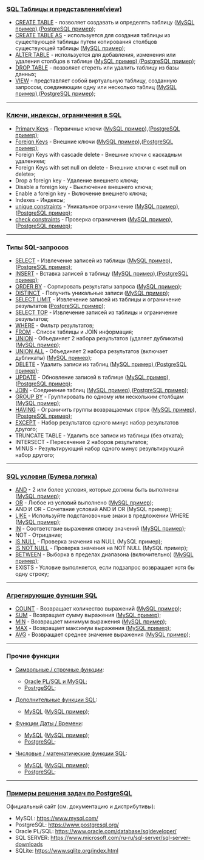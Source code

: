 ### **[SQL Таблицы и представления(view)](https://github.com/JcoderPaul/My_Little_SQL_Guide/tree/master/SQL%20DDL%20COMMAND)**

- [CREATE TABLE](https://github.com/JcoderPaul/My_Little_SQL_Guide/blob/master/SQL%20DDL%20COMMAND/CREATE.md) - позволяет создавать и определять таблицу ([MySQL пример](https://github.com/JcoderPaul/My_Little_SQL_Guide/blob/master/SQL%20DDL%20COMMAND/MySQL/CREATE%20TABLE.sql)),([PostgreSQL пример](https://github.com/JcoderPaul/My_Little_SQL_Guide/blob/master/SQL%20DDL%20COMMAND/PostgreSQL/CREATE%20(TABLE%2C%20SCHEMA).sql));
- [CREATE TABLE AS](https://github.com/JcoderPaul/My_Little_SQL_Guide/blob/master/SQL%20DDL%20COMMAND/CREATE%20TABLE%20AS.md) - используется для создания таблицы из 
                  существующей таблицы путем копирования 
                  столбцов существующей таблицы ([MySQL пример](https://github.com/JcoderPaul/My_Little_SQL_Guide/blob/master/SQL%20DDL%20COMMAND/MySQL/SUBQ%20from%20TABLE.sql));
- [ALTER TABLE](https://github.com/JcoderPaul/My_Little_SQL_Guide/blob/master/SQL%20DDL%20COMMAND/ALTER%20TABLE.md) - используется для добавления, изменения или 
              удаления столбцов в таблице ([MySQL пример](https://github.com/JcoderPaul/My_Little_SQL_Guide/blob/master/SQL%20DDL%20COMMAND/MySQL/ALTER%20TABLE.sql)),([PostgreSQL пример](https://github.com/JcoderPaul/My_Little_SQL_Guide/edit/master/SQL%20DDL%20COMMAND/PostgreSQL/ALTER.sql));
- [DROP TABLE](https://github.com/JcoderPaul/My_Little_SQL_Guide/blob/master/SQL%20DDL%20COMMAND/DROP%20TABLE.md) - позволяет стереть или удалить таблицу из базы данных;
- [VIEW](https://github.com/JcoderPaul/My_Little_SQL_Guide/blob/master/SQL%20DDL%20COMMAND/VIEW.md) - представляет собой виртуальную таблицу, созданную запросом, 
       соединяющим одну или несколько таблиц ([MySQL пример](https://github.com/JcoderPaul/My_Little_SQL_Guide/blob/master/SQL%20DDL%20COMMAND/MySQL/VIEW%20CREATE%202.sql)),([PostgreSQL пример](https://github.com/JcoderPaul/My_Little_SQL_Guide/blob/master/SQL%20DDL%20COMMAND/PostgreSQL/VIEW.sql));
  
---
### **[Ключи, индексы, ограничения в SQL](https://github.com/JcoderPaul/My_Little_SQL_Guide/tree/master/SQL%20CONSTRAINT)**

- [Primary Keys](https://github.com/JcoderPaul/My_Little_SQL_Guide/blob/master/SQL%20CONSTRAINT/Primary%20Keys.txt) - Первичные ключи ([MySQL пример](https://github.com/JcoderPaul/My_Little_SQL_Guide/blob/master/SQL%20CONSTRAINT/MySQL/CONSTRAINT%20-%20Primary%20Keys%20(duble%20constr).sql)),([PostgreSQL пример](https://github.com/JcoderPaul/My_Little_SQL_Guide/blob/master/SQL%20CONSTRAINT/PostgreSQL/PRIMARY%20KEY%20in%20PostgreSQL.sql));
- [Foreign Keys](https://github.com/JcoderPaul/My_Little_SQL_Guide/blob/master/SQL%20CONSTRAINT/Foreign%20Keys.txt) - Внешние ключи ([MySQL пример](https://github.com/JcoderPaul/My_Little_SQL_Guide/blob/master/SQL%20CONSTRAINT/MySQL/CONSTRAINT%20-%20FOREIGN%20KEY.sql)),([PostgreSQL пример](https://github.com/JcoderPaul/My_Little_SQL_Guide/blob/master/SQL%20CONSTRAINT/PostgreSQL/FOREIGN%20KEY%20in%20PostgreSQL.sql));
- Foreign Keys with cascade delete - Внешние ключи с каскадным удалением;
- Foreign Keys with set null on delete - Внешние ключи с «set null on delete»;
- Drop a foreign key - Удаление внешнего ключа;
- Disable a foreign key - Выключение внешнего ключа;
- Enable a foreign key - Включение внешнего ключа;
- Indexes - Индексы;
- [unique constraints](https://github.com/JcoderPaul/My_Little_SQL_Guide/blob/master/SQL%20CONSTRAINT/UNIQUE.txt) - Уникальное ограничение ([MySQL пример](https://github.com/JcoderPaul/My_Little_SQL_Guide/blob/master/SQL%20CONSTRAINT/MySQL/CONSTRAINT%20-%20UNIQUE.sql)),([PostgreSQL пример](https://github.com/JcoderPaul/My_Little_SQL_Guide/blob/master/SQL%20CONSTRAINT/PostgreSQL/UNIQUE%20in%20PostgreSQL.sql));
- [check constraints](https://github.com/JcoderPaul/My_Little_SQL_Guide/blob/master/SQL%20CONSTRAINT/CHECK.txt) - Проверка ограничения ([MySQL пример](https://github.com/JcoderPaul/My_Little_SQL_Guide/blob/master/SQL%20CONSTRAINT/MySQL/CONSTRAINT%20-%20CHECK.sql)),([PostgreSQL пример](https://github.com/JcoderPaul/My_Little_SQL_Guide/blob/master/SQL%20CONSTRAINT/PostgreSQL/CHECK%20in%20PostgreSQL.sql));

---
### **Типы SQL-запросов**

- [SELECT](https://github.com/JcoderPaul/My_Little_SQL_Guide/blob/master/SQL%20DML%20COMMAND/SELECT.txt) - Извлечение записей из таблицы ([MySQL пример](https://github.com/JcoderPaul/My_Little_SQL_Guide/blob/master/SQL%20DML%20COMMAND/MySQL/SELECT.sql)),([PostgreSQL пример](https://github.com/JcoderPaul/My_Little_SQL_Guide/blob/master/SQL%20DML%20COMMAND/PostgreSQL/SELECT%20with%20ORDER%20BY%20and%20DESC.sql));
- [INSERT](https://github.com/JcoderPaul/My_Little_SQL_Guide/blob/master/SQL%20DML%20COMMAND/INSERT.txt) - Вставка записей в таблицу ([MySQL пример](https://github.com/JcoderPaul/My_Little_SQL_Guide/blob/master/SQL%20DML%20COMMAND/MySQL/INSERT.sql)),([PostgreSQL пример](https://github.com/JcoderPaul/My_Little_SQL_Guide/blob/master/SQL%20DML%20COMMAND/PostgreSQL/INSERT%20(TABLE%2C%20SCHEMA).sql));
- [ORDER BY](https://github.com/JcoderPaul/My_Little_SQL_Guide/blob/master/SQL%20DML%20COMMAND/ORDER%20BY.txt) - Сортировать результаты запроса ([MySQL пример](https://github.com/JcoderPaul/My_Little_SQL_Guide/blob/master/SQL%20DML%20COMMAND/MySQL/ORDER%20BY_DESC.sql));
- [DISTINCT](https://github.com/JcoderPaul/My_Little_SQL_Guide/blob/master/SQL%20DML%20COMMAND/DISTINCT.txt) - Получить уникальные записи ([MySQL пример](https://github.com/JcoderPaul/My_Little_SQL_Guide/blob/master/SQL%20DML%20COMMAND/MySQL/DISTINCT.sql));
- [SELECT LIMIT](https://github.com/JcoderPaul/My_Little_SQL_Guide/blob/master/SQL%20DML%20COMMAND/SELECT_LIMIT.txt) - Извлечение записей из таблицы и ограничение результатов ([PostgreSQL пример](https://github.com/JcoderPaul/My_Little_SQL_Guide/blob/master/SQL%20DML%20COMMAND/PostgreSQL/SELECT%20with%20ALIAS.sql));
- [SELECT TOP](https://github.com/JcoderPaul/My_Little_SQL_Guide/blob/master/SQL%20DML%20COMMAND/SELECT_TOP.txt) - Извлечение записей из таблицы и ограничение результатов;
- [WHERE](https://github.com/JcoderPaul/My_Little_SQL_Guide/blob/master/SQL%20DML%20COMMAND/WHERE_AND_OR.txt) - Фильтр результатов;
- [FROM](https://github.com/JcoderPaul/My_Little_SQL_Guide/blob/master/SQL%20DML%20COMMAND/FROM_OUTER_INNER_JOIN.txt) - Список таблицы и JOIN информация;
- [UNION](https://github.com/JcoderPaul/My_Little_SQL_Guide/blob/master/SQL%20DML%20COMMAND/UNION.txt) - Объединяет 2 набора результатов (удаляет дубликаты) ([MySQL пример](https://github.com/JcoderPaul/My_Little_SQL_Guide/blob/master/SQL%20DML%20COMMAND/MySQL/UNION.sql));
- [UNION ALL](https://github.com/JcoderPaul/My_Little_SQL_Guide/blob/master/SQL%20DML%20COMMAND/UNION%20ALL.txt) - Объединяет 2 набора результатов (включает дубликаты) ([MySQL пример](https://github.com/JcoderPaul/My_Little_SQL_Guide/blob/master/SQL%20DML%20COMMAND/MySQL/UNION%20ALL.sql));
- [DELETE](https://github.com/JcoderPaul/My_Little_SQL_Guide/blob/master/SQL%20DML%20COMMAND/DELETE.txt) - Удалить записи из таблиц ([MySQL пример](https://github.com/JcoderPaul/My_Little_SQL_Guide/blob/master/SQL%20DML%20COMMAND/MySQL/DELETE.sql)),([PostgreSQL пример](https://github.com/JcoderPaul/My_Little_SQL_Guide/blob/master/SQL%20DML%20COMMAND/PostgreSQL/DELETE.sql));
- [UPDATE](https://github.com/JcoderPaul/My_Little_SQL_Guide/blob/master/SQL%20DML%20COMMAND/UPDATE.txt) - Обновление записей в таблице ([MySQL пример](https://github.com/JcoderPaul/My_Little_SQL_Guide/blob/master/SQL%20DML%20COMMAND/MySQL/UPDATE.sql)),([PostgreSQL пример](https://github.com/JcoderPaul/My_Little_SQL_Guide/blob/master/SQL%20DML%20COMMAND/PostgreSQL/UPDATE.sql));
- [JOIN](https://github.com/JcoderPaul/My_Little_SQL_Guide/blob/master/SQL%20DML%20COMMAND/JOIN.txt) - Соединение таблиц ([MySQL пример](https://github.com/JcoderPaul/My_Little_SQL_Guide/blob/master/SQL%20DML%20COMMAND/MySQL/JOIN%20and%20GROUP%20BY.sql)),([PostgreSQL пример](https://github.com/JcoderPaul/My_Little_SQL_Guide/blob/master/SQL%20DML%20COMMAND/PostgreSQL/JOINs.sql));
- [GROUP BY](https://github.com/JcoderPaul/My_Little_SQL_Guide/blob/master/SQL%20DML%20COMMAND/GROUP%20BY.txt) - Группировать по одному или нескольким столбцам ([MySQL пример](https://github.com/JcoderPaul/My_Little_SQL_Guide/blob/master/SQL%20DML%20COMMAND/MySQL/GROUP%20and%20HAVING.sql));
- [HAVING](https://github.com/JcoderPaul/My_Little_SQL_Guide/blob/master/SQL%20DML%20COMMAND/HAVING.txt) - Ограничить группы возвращаемых строк ([MySQL пример](https://github.com/JcoderPaul/My_Little_SQL_Guide/blob/master/SQL%20DML%20COMMAND/MySQL/GROUP%20and%20HAVING.sql)),([PostgreSQL пример](https://github.com/JcoderPaul/My_Little_SQL_Guide/blob/master/SQL%20DML%20COMMAND/PostgreSQL/HAVING.sql));
- [EXCEPT](https://github.com/JcoderPaul/My_Little_SQL_Guide/blob/master/SQL%20DML%20COMMAND/EXCEPT.txt) - Набор результатов одного минус набор результатов другого;
- TRUNCATE TABLE - Удалить все записи из таблицы (без отката);
- INTERSECT - Пересечение 2 наборов результатов;
- MINUS - Результирующий набор одного минус результирующий набор другого;

---
### **[SQL условия (Булева логика)](https://github.com/JcoderPaul/My_Little_SQL_Guide/tree/master/SQL%20CONDITIONS)** 

- [AND](https://github.com/JcoderPaul/My_Little_SQL_Guide/blob/master/SQL%20CONDITIONS/AND.txt) - 2 или более условия, которые должны быть выполнены ([MySQL пример](https://github.com/JcoderPaul/My_Little_SQL_Guide/blob/master/SQL%20CONDITIONS/MySQL/LIKE_AND_OR.sql));
- [OR](https://github.com/JcoderPaul/My_Little_SQL_Guide/blob/master/SQL%20CONDITIONS/OR.txt) - Любое из условий выполнено ([MySQL пример](https://github.com/JcoderPaul/My_Little_SQL_Guide/blob/master/SQL%20CONDITIONS/MySQL/LIKE_AND_OR.sql));
- AND И OR - Сочетание условий AND И OR (MySQL пример);
- [LIKE](https://github.com/JcoderPaul/My_Little_SQL_Guide/blob/master/SQL%20CONDITIONS/LIKE.txt) - Используйте подстановочные знаки в предложении WHERE ([MySQL пример](https://github.com/JcoderPaul/My_Little_SQL_Guide/blob/master/SQL%20CONDITIONS/MySQL/LIKE_AND_OR.sql));
- [IN](https://github.com/JcoderPaul/My_Little_SQL_Guide/blob/master/SQL%20CONDITIONS/IN.txt) - Соответствие выражения списку значений ([MySQL пример](https://github.com/JcoderPaul/My_Little_SQL_Guide/blob/master/SQL%20CONDITIONS/MySQL/BETWEEN%20ond%20IN.sql));
- NOT - Отрицание;
- [IS NULL](https://github.com/JcoderPaul/My_Little_SQL_Guide/blob/master/SQL%20CONDITIONS/IS%20NULL.txt) - Проверка значения на NULL (MySQL пример);
- [IS NOT NULL](https://github.com/JcoderPaul/My_Little_SQL_Guide/blob/master/SQL%20CONDITIONS/IS%20NOT%20NULL.txt) - Проверка значения на NOT NULL (MySQL пример);
- [BETWEEN](https://github.com/JcoderPaul/My_Little_SQL_Guide/blob/master/SQL%20CONDITIONS/BETWEEN.txt) - Выборка в пределах диапазона (включительно) ([MySQL пример](https://github.com/JcoderPaul/My_Little_SQL_Guide/blob/master/SQL%20CONDITIONS/MySQL/BETWEEN%20ond%20IN.sql));
- EXISTS - Условие выполняется, если подзапрос возвращает хотя бы одну строку;

---
### **[Агрегирующие функции SQL](https://github.com/JcoderPaul/My_Little_SQL_Guide/tree/master/SQL%20FUNCTIONS)**

- [COUNT](https://github.com/JcoderPaul/My_Little_SQL_Guide/blob/master/SQL%20FUNCTIONS/COUNT.txt) - Возвращает количество выражений ([MySQL пример](https://github.com/JcoderPaul/My_Little_SQL_Guide/blob/master/SQL%20FUNCTIONS/MySQL/GROUP%20FUNCTION%20-%20COUNT.sql));
- [SUM](https://github.com/JcoderPaul/My_Little_SQL_Guide/blob/master/SQL%20FUNCTIONS/SUM.txt) - Возвращает сумму выражения ([MySQL пример](https://github.com/JcoderPaul/My_Little_SQL_Guide/blob/master/SQL%20FUNCTIONS/MySQL/GROUP%20FUNCTION%20-%20SUM.sql));
- [MIN](https://github.com/JcoderPaul/My_Little_SQL_Guide/blob/master/SQL%20FUNCTIONS/MIN.txt) - Возвращает минимум выражения ([MySQL пример](https://github.com/JcoderPaul/My_Little_SQL_Guide/blob/master/SQL%20FUNCTIONS/MySQL/GROUP%20FUNCTION%20-%20MAX%20%D0%B8%20MIN.sql));
- [MAX](https://github.com/JcoderPaul/My_Little_SQL_Guide/blob/master/SQL%20FUNCTIONS/MAX.txt) - Возвращает максимум выражения ([MySQL пример](https://github.com/JcoderPaul/My_Little_SQL_Guide/blob/master/SQL%20FUNCTIONS/MySQL/GROUP%20FUNCTION%20-%20MAX%20%D0%B8%20MIN.sql));
- [AVG](https://github.com/JcoderPaul/My_Little_SQL_Guide/blob/master/SQL%20FUNCTIONS/AVG.txt) - Возвращает среднее значение выражения ([MySQL пример](https://github.com/JcoderPaul/My_Little_SQL_Guide/blob/master/SQL%20FUNCTIONS/MySQL/MAX_MIN_AVG.sql));

---
### **Прочие функции**

- [Символьные / строчные функции](https://github.com/JcoderPaul/My_Little_SQL_Guide/tree/master/SQL%20STRING%20FUNCTIONS):
	- [Oracle PL/SQL и MySQL](https://github.com/JcoderPaul/My_Little_SQL_Guide/blob/master/SQL%20STRING%20FUNCTIONS/SQL_STRING_FUNCTIONS.md);
	- [PostrgeSQL](https://github.com/JcoderPaul/My_Little_SQL_Guide/blob/master/SQL%20STRING%20FUNCTIONS/PostgreSQL_STRING_FUNCTIONS.txt);

- [Дополнительные функции SQL](https://github.com/JcoderPaul/My_Little_SQL_Guide/tree/master/ADDITIONAL%20FUNCTIONS):
	- [MySQL](https://github.com/JcoderPaul/My_Little_SQL_Guide/blob/master/ADDITIONAL%20FUNCTIONS/ADDITIONAL_FUNCTIONS_in_MYSQL%20.txt) ([MySQL пример](https://github.com/JcoderPaul/My_Little_SQL_Guide/tree/master/ADDITIONAL%20FUNCTIONS/MySQL));

- [Функции Даты / Времени](https://github.com/JcoderPaul/My_Little_SQL_Guide/tree/master/DATA%20FUNCTIONS):
	- [MySQL](https://github.com/JcoderPaul/My_Little_SQL_Guide/blob/master/DATA%20FUNCTIONS/DATA_and_TIME_in_MYSQL.txt) ([MySQL пример](https://github.com/JcoderPaul/My_Little_SQL_Guide/tree/master/DATA%20FUNCTIONS/MySQL));
	- [PostgreSQL](https://github.com/JcoderPaul/My_Little_SQL_Guide/blob/master/DATA%20FUNCTIONS/PostgreSQL_DATA_and_TIME.txt);

- [Числовые / математические функции SQL](https://github.com/JcoderPaul/My_Little_SQL_Guide/tree/master/NUMERIC%20FUNCTIONS):
	- [MySQL](https://github.com/JcoderPaul/My_Little_SQL_Guide/blob/master/NUMERIC%20FUNCTIONS/MySQL_NUMERIC_FUNCTIONS.txt) ([MySQL пример](https://github.com/JcoderPaul/My_Little_SQL_Guide/tree/master/NUMERIC%20FUNCTIONS/MySQL));
	- [PostgreSQL](https://github.com/JcoderPaul/My_Little_SQL_Guide/blob/master/NUMERIC%20FUNCTIONS/PostgreSQL_NUMERIC_FUNCTIONS.txt);

---
### **[Примеры решения задач по PostgreSQL](https://github.com/JcoderPaul/My_Little_SQL_Guide/tree/master/SQL%20DML%20COMMAND/PostgreSQL_HW)**

Официальный сайт (см. документацию и дистрибутивы):
- MySQL: https://www.mysql.com/
- PostgreSQL: https://www.postgresql.org/
- Oracle PL/SQL: https://www.oracle.com/database/sqldeveloper/
- SQL SERVER: https://www.microsoft.com/ru-ru/sql-server/sql-server-downloads
- SQLite: https://www.sqlite.org/index.html
